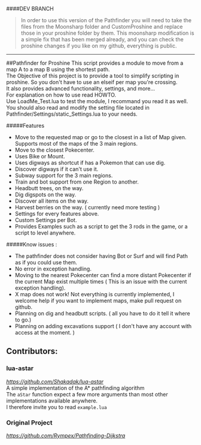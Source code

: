 

####DEV BRANCH
>In order to use this version of the Pathfinder you will need to take the files from the Moonsharp folder and CustomProshine and replace those in your proshine folder by them. This moonsharp modification is a simple fix that has been merged already, and you can check the proshine changes if you like on my github, everything is public.

---
##Pathfinder for Proshine
This script provides a module to move from a map A to a map B using the shortest path.  
The Objective of this project is to provide a tool to simplify scripting in proshine. So you don't have to use an elseif per map you're crossing.  
It also provides advanced functionality, settings, and more...  
For explanation on how to use read HOWTO.  
Use LoadMe_Test.lua to test the module, I recommand you read it as well.  
You should also read and modify the setting file located in Pathfinder/Settings/static_Settings.lua to your needs.  

#####Features

* Move to the requested map or go to the closest in a list of Map given. Supports most of the maps of the 3 main regions.
* Move to the closest Pokecenter.
* Uses Bike or Mount.
* Uses digways as shortcut if has a Pokemon that can use dig.
* Discover digways if it can't use it.
* Subway support for the 3 main regions.
* Train and bot support from one Region to another.
* Headbutt trees, on the way.
* Dig digspots on the way.
* Discover all items on the way.
* Harvest berries on the way. ( currently need more testing )
* Settings for every features above.
* Custom Settings per Bot.
* Provides Examples such as a script to get the 3 rods in the game, or a script to level anywhere.

#####Know issues :

* The pathfinder does not consider having Bot or Surf and will find Path as if you could use them.
* No error in exception handling.
* Moving to the nearest Pokecenter can find a more distant Pokecenter if the current Map exist multiple times ( This is an issue with the current exception handling).
* X map does not work! Not everything is currently implemented, I welcome help if you want to implement maps, make pull request on github.
* Planning on dig and headbutt scripts. ( all you have to do it tell it where to go.)
* Planning on adding excavations support ( I don't have any account with access at the moment. )

## Contributors:

### lua-astar
*https://github.com/Shakadak/lua-astar*  
A simple implementation of the A* pathfinding algorithm  
The `aStar` function expect a few more arguments than most other implementations available anywhere.  
I therefore invite you to read `example.lua`  

### Original Project
*https://github.com/Rympex/Pathfinding-Dijkstra*
